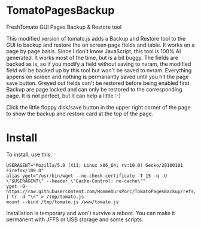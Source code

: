 # TomatoPagesBackup
FreshTomato GUI Pages Backup &amp; Restore tool

This modified version of tomato.js adds a Backup and Restore tool to the GUI to backup and restore the on screen page fields and table. It works on a page by page basis.
Since I don't know JavaScript, this tool is 100% AI generated. It works most of the time, but is a bit buggy.
The fields are backed as is, so if you modify a field without saving to nvram, the modified field will be backed up by this tool but won't be saved to nvram.
Everything appens on screen and nothing is permanantly saved until you hit the page save button.
Greyed out fields can't be restored before being enabled first.
Backup are page locked and can only be restored to the corresponding page.
It is not perfect, but it can help a little :-)

Click the little floppy disk/save button in the upper right corner of the page to show the backup and restore card at the top of the page.

# Install
To install, use this:
```
USERAGENT="Mozilla/5.0 (X11; Linux x86_64; rv:10.0) Gecko/20100101 Firefox/109.0"
alias yget="/usr/bin/wget --no-check-certificate -T 15 -q -U \"$USERAGENT\" --header \"Cache-Control: no-cache\""
yget -O- https://raw.githubusercontent.com/HommeOursPorc/TomatoPagesBackup/refs/heads/main/tomato.js | tr -d "\r" > /tmp/tomato.js
mount --bind /tmp/tomato.js /www/tomato.js
```

Installation is temporary and won't survive a reboot. You can make it permanent with JFFS or USB storage and some scripts.
